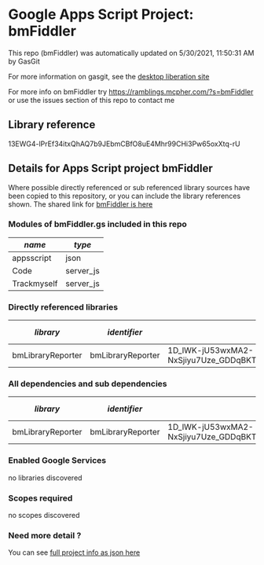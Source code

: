 # Google Apps Script Project: bmFiddler
This repo (bmFiddler) was automatically updated on 5/30/2021, 11:50:31 AM by GasGit

For more information on gasgit, see the [desktop liberation site](https://ramblings.mcpher.com/drive-sdk-and-github/migrategasgit/ "desktop liberation")

For more info on bmFiddler try https://ramblings.mcpher.com/?s=bmFiddler or use the issues section of this repo to contact me
## Library reference
13EWG4-lPrEf34itxQhAQ7b9JEbmCBfO8uE4Mhr99CHi3Pw65oxXtq-rU


## Details for Apps Script project bmFiddler
Where possible directly referenced or sub referenced library sources have been copied to this repository, or you can include the library references shown. 
The shared link for [bmFiddler is here](https://script.google.com/d/13EWG4-lPrEf34itxQhAQ7b9JEbmCBfO8uE4Mhr99CHi3Pw65oxXtq-rU/edit?usp=sharing "open in the GAS IDE")

### Modules of bmFiddler.gs included in this repo
*name*|*type*
--- | --- 
appsscript| json
Code| server_js
Trackmyself| server_js
### Directly referenced libraries
*library*|*identifier*|*key*|*version*|*dev mode*|*source*|
--- | --- | --- | --- | --- | --- 
bmLibraryReporter| bmLibraryReporter|1D_lWK-jU53wxMA2-NxSjiyu7Uze_GDDqBKTsQnCgPhyUmmSLv0bfTNPX|8|no|no
### All dependencies and sub dependencies
*library*|*identifier*|*key*|*version*|*dev mode*|*source*|
--- | --- | --- | --- | --- | --- 
bmLibraryReporter| bmLibraryReporter|1D_lWK-jU53wxMA2-NxSjiyu7Uze_GDDqBKTsQnCgPhyUmmSLv0bfTNPX|8|no|no
### Enabled Google Services
no libraries discovered
### Scopes required
no scopes discovered
### Need more detail ?
You can see [full project info as json here](info.json)
